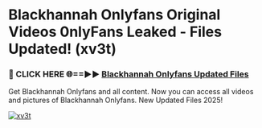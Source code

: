 # Blackhannah Onlyfans Original Videos 0nlyFans Leaked - Files Updated! (xv3t)

<h3>🔴 CLICK HERE 🌐==►► <a href="https://tinyurl.com/x26r9saj" rel="nofollow">Blackhannah Onlyfans Updated Files</a></h3>

Get Blackhannah Onlyfans and all content. Now you can access all videos and pictures of Blackhannah Onlyfans. New Updated Files 2025!

[![xv3t](https://i.imgur.com/LkgZPqh.gif)](https://tinyurl.com/x26r9saj)
